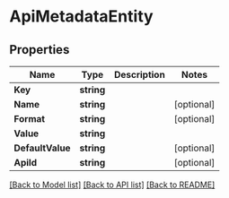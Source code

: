 # ApiMetadataEntity

## Properties

Name | Type | Description | Notes
------------ | ------------- | ------------- | -------------
**Key** | **string** |  | 
**Name** | **string** |  | [optional] 
**Format** | **string** |  | [optional] 
**Value** | **string** |  | 
**DefaultValue** | **string** |  | [optional] 
**ApiId** | **string** |  | [optional] 

[[Back to Model list]](../README.md#documentation-for-models) [[Back to API list]](../README.md#documentation-for-api-endpoints) [[Back to README]](../README.md)


